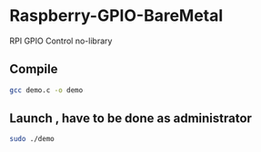 # Raspberry-GPIO-BareMetal
RPI GPIO Control no-library

## Compile 
```bash
gcc demo.c -o demo
```
## Launch , have to be done as administrator
```bash
sudo ./demo
```
